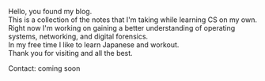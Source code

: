 Hello, you found my blog.  
This is a collection of the notes that I'm taking while learning CS on my own.  
Right now I'm working on gaining a better understanding of operating systems, networking, and digital forensics.  
In my free time I like to learn Japanese and workout.  
Thank you for visiting and all the best.  

Contact: coming soon  
